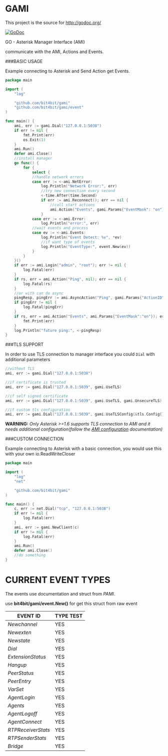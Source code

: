 GAMI
====

This project is the source for http://godoc.org/

[![GoDoc](https://godoc.org/github.com/bit4bit/gami?status.svg)](http://godoc.org/github.com/bit4bit/gami)

GO - Asterisk Manager Interface (AMI)

communicate with the AMI, Actions and Events.

###BASIC USAGE

Example connecting to Asterisk and Send Action get Events.

``` go
package main

import (
	"log"

	"github.com/bit4bit/gami"
	"github.com/bit4bit/gami/event"
)

func main() {
	ami, err := gami.Dial("127.0.0.1:5038")
	if err != nil {
		fmt.Print(err)
		os.Exit(1)
	}
	ami.Run()
	defer ami.Close()
	//install manager
	go func() {
		for {
			select {
			//handle network errors
			case err := <-ami.NetError:
				log.Println("Network Error:", err)
				//try new connection every second
				<-time.After(time.Second)
				if err := ami.Reconnect(); err == nil {
					//call start actions
					ami.Action("Events", gami.Params{"EventMask": "on"})
				}
			case err := <-ami.Error:
				log.Println("error:", err)
			//wait events and process
			case ev := <-ami.Events:
				log.Println("Event Detect: %v", *ev)
				//if want type of events
				log.Println("EventType:", event.New(ev))
			}
		}
	}()
	if err := ami.Login("admin", "root"); err != nil {
		log.Fatal(err)
	}
	if rs, err = ami.Action("Ping", nil); err == nil {
		log.Fatal(rs)
	}
	//or with can do async
	pingResp, pingErr := ami.AsyncAction("Ping", gami.Params{"ActionID": "miping"})
	if pingErr != nil {
		log.Fatal(pingErr)
	}
	if rs, err = ami.Action("Events", ami.Params{"EventMask":"on"}); err != nil {
		fmt.Print(err)
	}
	log.Println("future ping:", <-pingResp)
}
```

###TLS SUPPORT

In order to use TLS connection to manager interface you could `Dial` with additional parameters

``` go
//without TLS
ami, err := gami.Dial("127.0.0.1:5038")

//if certificate is trusted
ami, err := gami.Dial("127.0.0.1:5039", gami.UseTLS)

//if self signed certificate
ami, err := gami.Dial("127.0.0.1:5039", gami.UseTLS, gami.UnsecureTLS)

//if custom tls configuration
ami, err := gami.Dial("127.0.0.1:5039", gami.UseTLSConfig(&tls.Config{}))
```

**WARNING:**
*Only Asterisk >=1.6 supports TLS connection to AMI and
it needs additional configuration(follow the [AMI configuration](http://www.asteriskdocs.org/en/3rd_Edition/asterisk-book-html-chunk/AMI-configuration.html) documentation)*

###CUSTOM CONNECTION

Example connecting to Asterisk with a basic connection, you would use this with your own io.ReadWriteCloser

``` go
package main

import (
	"log"
	"net"

	"github.com/bit4bit/gami"
)

func main() {
	c, err := net.Dial("tcp", "127.0.0.1:5038")
	if err != nil {
		log.Fatal(err)
	}
	ami, err := gami.NewClient(c)
	if err != nil {
		log.Fatal(err)
	}
	ami.Run()
	defer ami.Close()
	//do something
}
```

CURRENT EVENT TYPES
====

The events use documentation and struct from *PAMI*.

use **bit4bit/gami/event.New()** for get this struct from raw event

EVENT ID           | TYPE TEST  
------------------ | ---------- 
*Newchannel*       | YES
*Newexten*         | YES
*Newstate*         | YES 
*Dial*             | YES 
*ExtensionStatus*  | YES 
*Hangup*           | YES 
*PeerStatus*       | YES
*PeerEntry*	       | YES
*VarSet*           | YES 
*AgentLogin*       | YES
*Agents*           | YES
*AgentLogoff*      | YES
*AgentConnect*     | YES
*RTPReceiverStats* | YES
*RTPSenderStats*   | YES
*Bridge*           | YES

